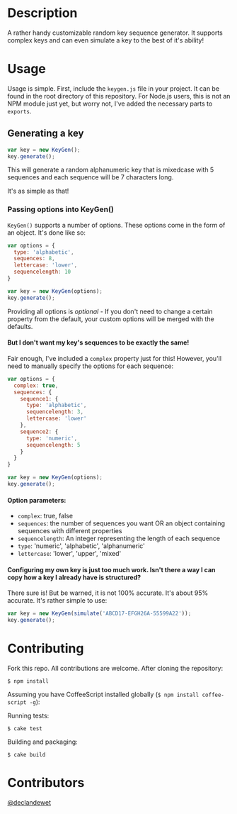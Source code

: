 # Description

A rather handy customizable random key sequence generator. It supports complex keys and can even simulate a key to the best of it's ability!

# Usage

Usage is simple. First, include the `keygen.js` file in your project. It can be found in the root directory of this repository. For Node.js users, this is not an NPM module just yet, but worry not, I've added the necessary parts to `exports`.

## Generating a key

```js
var key = new KeyGen();
key.generate();
```
This will generate a random alphanumeric key that is mixedcase with 5 sequences and each sequence will be 7 characters long.

It's as simple as that!

### Passing options into KeyGen()

`KeyGen()` supports a number of options. These options come in the form of an object. It's done like so:

```js
var options = {
  type: 'alphabetic',
  sequences: 8,
  lettercase: 'lower',
  sequencelength: 10
}

var key = new KeyGen(options);
key.generate();
```

Providing all options is *optional* - If you don't need to change a certain property from the default, your custom options will be merged with the defaults.

#### But I don't want my key's sequences to be exactly the same!

Fair enough, I've included a `complex` property just for this! However, you'll need to manually specify the options for each sequence:

```js
var options = {
  complex: true,
  sequences: {
    sequence1: {
      type: 'alphabetic',
      sequencelength: 3,
      lettercase: 'lower'
    },
    sequence2: {
      type: 'numeric',
      sequencelength: 5
    }
  }
}

var key = new KeyGen(options);
key.generate();
```

#### Option parameters:

* `complex`: true, false
* `sequences`: the number of sequences you want OR an object containing sequences with different properties
* `sequencelength`: An integer representing the length of each sequence
* `type`: 'numeric', 'alphabetic', 'alphanumeric'
* `lettercase`: 'lower', 'upper', 'mixed'

#### Configuring my own key is just too much work. Isn't there a way I can copy how a key I already have is structured?

There sure is! But be warned, it is not 100% accurate. It's about 95% accurate. It's rather simple to use:

```js
var key = new KeyGen(simulate('ABCD17-EFGH26A-55599A22'));
key.generate();
```

# Contributing

Fork this repo. All contributions are welcome. After cloning the repository:

```
$ npm install
```

Assuming you have CoffeeScript installed globally (`$ npm install coffee-script -g`):

Running tests:
```
$ cake test
```

Building and packaging:
```
$ cake build
```

# Contributors

[@declandewet](https://github.com/declandewet)
